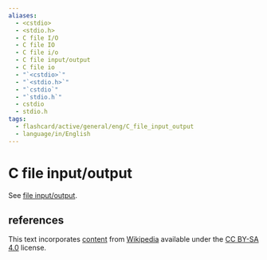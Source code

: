 ```yaml
---
aliases:
  - <cstdio>
  - <stdio.h>
  - C file I/O
  - C file IO
  - C file i/o
  - C file input/output
  - C file io
  - "`<cstdio>`"
  - "`<stdio.h>`"
  - "`cstdio`"
  - "`stdio.h`"
  - cstdio
  - stdio.h
tags:
  - flashcard/active/general/eng/C_file_input_output
  - language/in/English
---
```


# C file input/output

See [file input/output](../../special/C/file%20input_output.md).

## references

This text incorporates [content](https://en.wikipedia.org/wiki/C_file_input_output) from [Wikipedia](Wikipedia.md) available under the [CC BY-SA 4.0](https://creativecommons.org/licenses/by-sa/4.0/) license.
